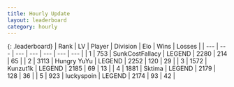 ```yaml
---
title: Hourly Update
layout: leaderboard
category: hourly
---
```


{: .leaderboard}
| Rank | LV | Player | Division | Elo | Wins | Losses |
| --- | --- | --- | --- | --- | --- | --- |
| <span data-change="0">1</span> | 753 | <span title="ID: 402846">SunkCostFallacy</span> | LEGEND | <span data-change="-15">2280</span> | <span data-change="0">214</span> | <span data-change="1">65</span> |
| <span data-change="0">2</span> | 3113 | <span title="ID: 164871">Hungry YuYu</span> | LEGEND | <span data-change="0">2252</span> | <span data-change="0">120</span> | <span data-change="0">29</span> |
| <span data-change="0">3</span> | 1572 | <span title="ID: 392407">Kunzut1k</span> | LEGEND | <span data-change="0">2185</span> | <span data-change="0">69</span> | <span data-change="0">13</span> |
| <span data-change="0">4</span> | 1881 | <span title="ID: 353063">Sktima</span> | LEGEND | <span data-change="0">2179</span> | <span data-change="0">128</span> | <span data-change="0">36</span> |
| <span data-change="0">5</span> | 923 | <span title="ID: 512212">luckyspoin</span> | LEGEND | <span data-change="0">2174</span> | <span data-change="0">93</span> | <span data-change="0">42</span> |
